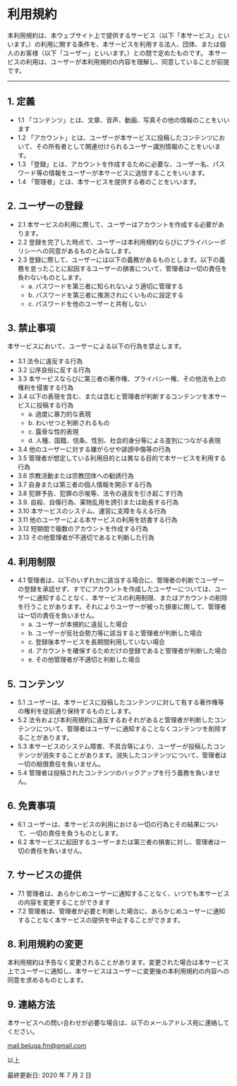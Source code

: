 # 利用規約

本利用規約は、本ウェブサイト上で提供するサービス（以下「本サービス」といいます。）の利用に関する条件を、本サービスを利用する法人、団体、または個人のお客様（以下「ユーザー」といいます。）との間で定めたものです。
本サービスの利用は、ユーザーが本利用規約の内容を理解し、同意していることが前提です。

---

## 1. 定義

-   1.1 「コンテンツ」とは、文章、音声、動画、写真その他の情報のことをいいます
-   1.2 「アカウント」とは、ユーザーが本サービスに投稿したコンテンツにおいて、その所有者として関連付けられるユーザー識別情報のことをいいます。
-   1.3 「登録」とは、アカウントを作成するために必要な、ユーザー名、パスワード等の情報をユーザーが本サービスに送信することをいいます。
-   1.4 「管理者」とは、本サービスを提供する者のことをいいます。

## 2. ユーザーの登録

-   2.1 本サービスの利用に際して、ユーザーはアカウントを作成する必要があります。
-   2.2 登録を完了した時点で、ユーザーは本利用規約ならびにプライバシーポリシーへの同意があるものとみなします。
-   2.3 登録に際して、ユーザーには以下の義務があるものとします。以下の義務を怠ったことに起因するユーザーの損害について、管理者は一切の責任を負わないものとします。
    -   a. パスワードを第三者に知られないよう適切に管理する
    -   b. パスワードを第三者に推測されにくいものに設定する
    -   c. パスワードを他のユーザーと共有しない

## 3. 禁止事項

本サービスにおいて、ユーザーによる以下の行為を禁止します。

-   3.1 法令に違反する行為
-   3.2 公序良俗に反する行為
-   3.3 本サービスならびに第三者の著作権、プライバシー権、その他法令上の権利を侵害する行為
-   3.4 以下の表現を含む、または含むと管理者が判断するコンテンツを本サービスに投稿する行為
    -   a. 過度に暴力的な表現
    -   b. わいせつと判断されるもの
    -   c. 露骨な性的表現
    -   d. 人種、国籍、信条、性別、社会的身分等による差別につながる表現
-   3.4 他のユーザーに対する嫌がらせや誹謗中傷等の行為
-   3.5 管理者が想定している利用目的とは異なる目的で本サービスを利用する行為
-   3.6 宗教活動または宗教団体への勧誘行為
-   3.7 自身または第三者の個人情報を開示する行為
-   3.8 犯罪予告、犯罪の示唆等、法令の違反を引き起こす行為
-   3.9. 自殺、自傷行為、薬物乱用を誘引または助長する行為
-   3.10 本サービスのシステム、運営に支障を与える行為
-   3.11 他のユーザーによる本サービスの利用を妨害する行為
-   3.12 短期間で複数のアカウントを作成する行為
-   3.13 その他管理者が不適切であると判断した行為

## 4. 利用制限

-   4.1 管理者は、以下のいずれかに該当する場合に、管理者の判断でユーザーの登録を承認せず、すでにアカウントを作成したユーザーについては、ユーザーに通知することなく、本サービスの利用制限、またはアカウントの削除を行うことがあります。それによりユーザーが被った損害に関して、管理者は一切の責任を負いません。
    -   a. ユーザーが本規約に違反した場合
    -   b. ユーザーが反社会勢力等に該当すると管理者が判断した場合
    -   c. 登録後本サービスを長期間利用していない場合
    -   d. アカウントを確保するためだけの登録であると管理者が判断した場合
    -   e. その他管理者が不適切と判断した場合

## 5. コンテンツ

-   5.1 ユーザーは、本サービスに投稿したコンテンツに対して有する著作権等の権利を従前通り保持するものとします。
-   5.2 法令および本利用規約に違反するおそれがあると管理者が判断したコンテンツについて、管理者はユーザーに通知することなくコンテンツを削除することがあります。
-   5.3 本サービスのシステム障害、不具合等により、ユーザーが投稿したコンテンツが消失することがあります。消失したコンテンツについて、管理者は一切の賠償責任を負いません。
-   5.4 管理者は投稿されたコンテンツのバックアップを行う義務を負いません。

## 6. 免責事項

-   6.1 ユーザーは、本サービスの利用における一切の行為とその結果について、一切の責任を負うものとします。
-   6.2 本サービスに起因するユーザーまたは第三者の損害に対し、管理者は一切の責任を負いません。

## 7. サービスの提供

-   7.1 管理者は、あらかじめユーザーに通知することなく、いつでも本サービスの内容を変更することができます
-   7.2 管理者は、管理者が必要と判断した場合に、あらかじめユーザーに通知することなく本サービスの提供を中止することができます。

## 8. 利用規約の変更

本利用規約は予告なく変更されることがあります。変更された場合は本サービス上でユーザーに通知し、本サービスはユーザーに変更後の本利用規約の内容への同意を求めるものとします。

## 9. 連絡方法

本サービスへの問い合わせが必要な場合は、以下のメールアドレス宛に連絡してください。

mail.beluga.fm@gmail.com

以上

最終更新日: 2020 年 7 月 2 日
